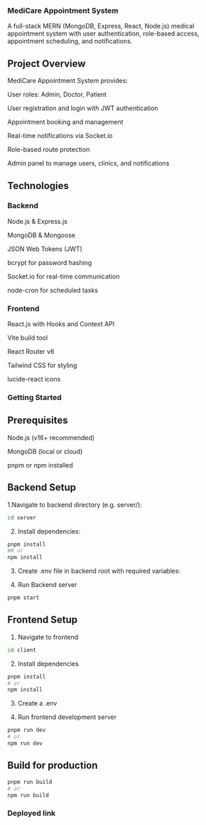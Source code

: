 ###  MediCare Appointment System
A full-stack MERN (MongoDB, Express, React, Node.js) medical appointment system with user authentication, role-based access, appointment scheduling, and notifications.

## Project Overview

MediCare Appointment System provides:

User roles: Admin, Doctor, Patient

User registration and login with JWT authentication

Appointment booking and management

Real-time notifications via Socket.io

Role-based route protection

Admin panel to manage users, clinics, and notifications

## Technologies
### Backend
Node.js & Express.js

MongoDB & Mongoose

JSON Web Tokens (JWT)

bcrypt for password hashing

Socket.io for real-time communication

node-cron for scheduled tasks

### Frontend
React.js with Hooks and Context API

Vite build tool

React Router v6

Tailwind CSS for styling

lucide-react icons

### Getting Started
## Prerequisites

Node.js (v16+ recommended)

MongoDB (local or cloud)

pnpm or npm installed

## Backend Setup
1.Navigate to backend directory (e.g. server/):

``` bash 
cd server
```
2. Install dependencies:

```bash
pnpm install
## or
npm install
```
3. Create .env file in backend root with required variables:

4. Run Backend server 
```bash
pnpm start
```
## Frontend Setup
1. Navigate to frontend

```bash
cd client
```
2. Install dependencies
```bash
pnpm install
# or
npm install
```
3. Create a .env

4. Run frontend development server

```bash
pnpm run dev
# or
npm run dev
```
## Build for production
```bash
pnpm run build
# or 
npm run build
```

### Deployed link
```bash https://medicare-sr9t.onrender.com
```
